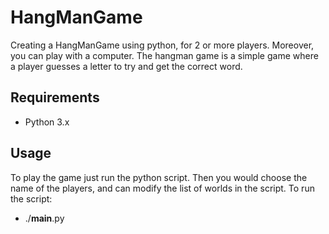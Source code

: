 # HangManGame
Creating a HangManGame using python, for 2 or more players. Moreover, you can play with a computer. The hangman game is
a simple game where a player guesses a letter  to try and get the correct word.

## Requirements
- Python 3.x

## Usage
To play the game just run the python script. Then you would choose the name of the players, and can modify the list of worlds in the script. To run the script:
- ./__main__.py
